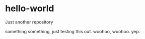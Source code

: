 # hello-world
Just another repository


something something, just testing this out. woohoo, woohoo. yep.
